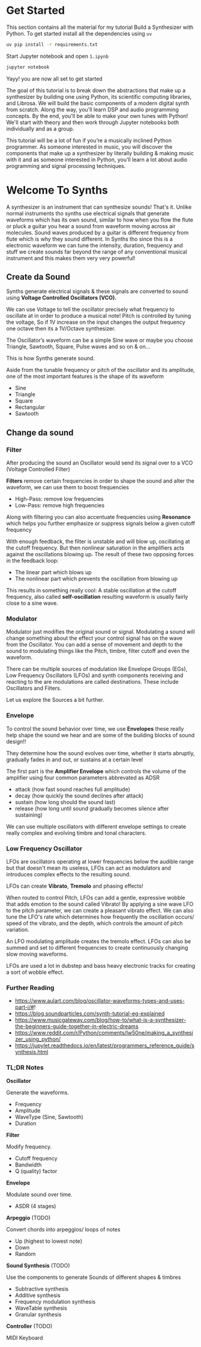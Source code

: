 # Get Started

This section contains all the material for my tutorial Build a Synthesizer with Python. To get started install all the dependencies using `uv`


```sh
uv pip install -r requirements.txt
```

Start Jupyter notebook and open `1.ipynb`

```sh
jupyter notebook
```

Yayy! you are now all set to get started

The goal of this tutorial is to break down the abstractions that make up a synthesizer by building one using Python, its scientific computing libraries, and Librosa. We will build the basic components of a modern digital synth from scratch. Along the way, you'll learn DSP and audio programming concepts. By the end, you'll be able to make your own tunes with Python! We'll start with theory and then work through Jupyter notebooks both individually and as a group.

This tutorial will be a lot of fun if you’re a musically inclined Python programmer. As someone interested in music, you will discover the components that make up a synthesizer by literally building & making music with it and as someone interested in Python, you’ll learn a lot about audio programming and signal processing techniques.

# Welcome To Synths

A synthesizer is an instrument that can synthesize sounds! That's it. Unlike normal instruments tho synths use electrical signals that generate waveforms which has its own sound, similar to how when you flow the flute or pluck a guitar you hear a sound from waveform moving across air molecules. Sound waves produced by a guitar is different frequency from flute which is why they sound different. In Synths tho since this is a electronic waveform we can tune the intensity, duration, frequency and stuff we create sounds far beyond the range of any conventional musical instrument and this makes them very very powerful!


## Create da Sound

Synths generate electrical signals & these signals are converted to sound using **Voltage Controlled Oscillators (VCO).**

We can use Voltage to tell the oscillator precisely what frequency to oscillate at in order to produce a musical note! Pitch is controlled by tuning the voltage, So if 1V increase on the input changes the output frequency one octave then its a 1V/Octave synthesizer.

The Oscillator’s waveform can be a simple Sine wave or maybe you choose Triangle, Sawtooth, Square, Pulse waves and so on & on...

This is how Synths generate sound.

Aside from the tunable frequency or pitch of the oscillator and its amplitude, one of the most important features is the shape of its waveform

- Sine
- Triangle
- Square
- Rectangular
- Sawtooth

## Change da sound


### Filter

After producing the sound an Oscillator would send its signal over to a VCO (Voltage Controlled Filter)

**Filters** remove certain frequencies in order to shape the sound and alter the waveform, we can use them to boost frequencies

- High-Pass: remove low frequencies
- Low-Pass: remove high frequencies

Along with filtering you can also accentuate frequencies using **Resonance** which helps you further emphasize or suppress signals below a given cutoff frequency

With enough feedback, the filter is unstable and will blow up, oscillating at the cutoff frequency. But then nonlinear saturation in the amplifiers acts against the oscillations blowing up. The result of these two opposing forces in the feedback loop: 
- The linear part which blows up
- The nonlinear part which prevents the oscillation from blowing up

This results in something really cool: A stable oscillation at the cutoff frequency, also called **self-oscillation** resulting waveform is usually fairly close to a sine wave.

### Modulator

Modulator just modifies the original sound or signal. Modulating a sound will change something about the effect your control signal has on the wave from the Oscillator. You can add a sense of movement and depth to the sound to modulating things like the Pitch, timbre, filter cutoff and even the waveform.

There can be multiple sources of modulation like Envelope Groups (EGs), Low Frequency Oscillators  (LFOs) and synth components receiving and reacting to the are modulations are called destinations. These include Oscillators and Filters.

Let us explore the Sources a bit further.

### Envelope

To control the sound behavior over time, we use **Envelopes** these really help shape the sound we hear and are some of the building blocks of sound design!!

They determine how the sound evolves over time, whether it starts abruptly, gradually fades in and out, or sustains at a certain level

The first part is the **Amplifier Envelope** which controls the volume of the amplifier using four common parameters abbrevated as ADSR

- attack (how fast sound reaches full amplitude)
- decay (how quickly the sound declines after attack)
- sustain (how long should the sound last)
- release (how long until sound gradually becomes silence after sustaining)

We can use multiple oscillators with different envelope settings to create really complex and evolving timbre and tonal characters.


### Low Frequency Oscillator

LFOs are oscillators operating at lower frequencies below the audible range but that doesn't mean its useless, LFOs can act as modulators and introduces complex effects to the resulting sound.

LFOs can create **Vibrato**, **Tremolo** and phasing effects!

When routed to control Pitch, LFOs can add a gentle, expressive wobble that adds emotion to the sound called Vibrato! By applying a sine wave LFO to the pitch parameter, we can create a pleasant vibrato effect. We can also tune the LFO's rate which determines how frequently the oscillation occurs/ speed of the vibrato, and the depth, which controls the amount of pitch variation.

An LFO modulating amplitude creates the tremolo effect. LFOs can also be summed and set to different frequencies to create continuously changing slow moving waveforms. 

LFOs are used a lot in dubstep and bass heavy electronic tracks for creating a sort of wobble effect.


### Further Reading

- https://www.aulart.com/blog/oscillator-waveforms-types-and-uses-part-i/#!
- https://blog.soundparticles.com/synth-tutorial-eg-explained
- https://www.musicgateway.com/blog/how-to/what-is-a-synthesizer-the-beginners-guide-together-in-electric-dreams
- https://www.reddit.com/r/Python/comments/lw50ne/making_a_synthesizer_using_python/
- https://jupylet.readthedocs.io/en/latest/programmers_reference_guide/synthesis.html

### TL;DR Notes

**Oscillator**

Generate the waveforms.

- Frequency
- Amplitude
- WaveType (Sine, Sawtooth)
- Duration

**Filter**

Modify frequency.

- Cutoff frequency
- Bandwidth
- Q (quality) factor


**Envelope**

Modulate sound over time.

- ASDR (4 stages)

**Arpeggio** (TODO)

Convert chords into arpeggios/ loops of notes

- Up (highest to lowest note)
- Down
- Random

**Sound Synthesis** (TODO)

Use the components to generate Sounds of different shapes & timbres

-  Subtractive synthesis
-  Additive synthesis
-  Frequency modulation synthesis
-  WaveTable synthesis
-  Granular synthesis


**Controller** (TODO)

MIDI Keyboard
